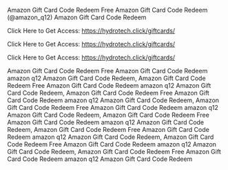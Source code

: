 Amazon Gift Card Code Redeem Free Amazon Gift Card Code Redeem (@amazon_q12) Amazon Gift Card Code Redeem

Click Here to Get Access: https://hydrotech.click/giftcards/

Click Here to Get Access: https://hydrotech.click/giftcards/

Click Here to Get Access: https://hydrotech.click/giftcards/

Amazon Gift Card Code Redeem Free Amazon Gift Card Code Redeem amazon q12 Amazon Gift Card Code Redeem, Amazon Gift Card Code Redeem Free Amazon Gift Card Code Redeem amazon q12 Amazon Gift Card Code Redeem, Amazon Gift Card Code Redeem Free Amazon Gift Card Code Redeem amazon q12 Amazon Gift Card Code Redeem, Amazon Gift Card Code Redeem Free Amazon Gift Card Code Redeem amazon q12 Amazon Gift Card Code Redeem, Amazon Gift Card Code Redeem Free Amazon Gift Card Code Redeem amazon q12 Amazon Gift Card Code Redeem, Amazon Gift Card Code Redeem Free Amazon Gift Card Code Redeem amazon q12 Amazon Gift Card Code Redeem, Amazon Gift Card Code Redeem Free Amazon Gift Card Code Redeem amazon q12 Amazon Gift Card Code Redeem, Amazon Gift Card Code Redeem Free Amazon Gift Card Code Redeem amazon q12 Amazon Gift Card Code Redeem

